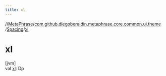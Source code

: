 ```yaml
---
title: xl
---
```

//[MetaPhrase](../../../index.html)/[com.github.diegoberaldin.metaphrase.core.common.ui.theme](../index.html)/[Spacing](index.html)/[xl](xl.html)



# xl



[jvm]\
val [xl](xl.html): Dp





